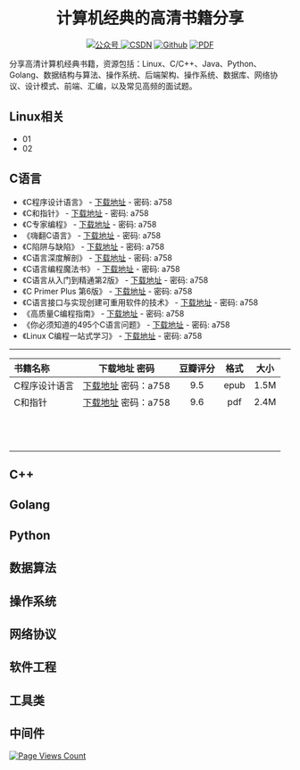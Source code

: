 <h1 align="center">计算机经典的高清书籍分享</h1>
<p align="center"><a href="https://cdn.jsdelivr.net/gh/chopin11/image001/bcxy-000.jpg"><img src="https://img.shields.io/badge/%E5%85%AC%E4%BC%97%E5%8F%B7-%E7%BC%96%E7%A8%8B%E4%BF%AE%E5%85%BB-orange" alt="公众号"> </a><a href="https://blog.csdn.net/chopin11vip"><img src="https://img.shields.io/badge/CSDN-%E7%BC%96%E7%A8%8B%E4%BF%AE%E5%85%BB-green" alt="CSDN"></a> <a href="https://github.com/chopin11"><img src="https://img.shields.io/badge/Github-%E5%8D%81%E4%B8%80%E6%9C%88%E7%9A%84%E8%82%96%E9%82%A6-blue" alt="Github"></a> <a href="https://github.com/chopin11/CS-Books"><img src="https://img.shields.io/badge/PDF-免费高清电子书-red.svg" alt="PDF"></a></p>

分享高清计算机经典书籍，资源包括：Linux、C/C++、Java、Python、Golang、数据结构与算法、操作系统、后端架构、操作系统、数据库、网络协议、设计模式、前端、汇编，以及常见高频的面试题。

## Linux相关

- 01
- 02

## C语言

- 《C程序设计语言》 - [下载地址]() - 密码: a758
- 《C和指针》 - [下载地址]() - 密码: a758
- 《C专家编程》 - [下载地址]() - 密码: a758
- 《嗨翻C语言》 - [下载地址]() - 密码: a758
- 《C陷阱与缺陷》 - [下载地址]() - 密码: a758
- 《C语言深度解剖》 - [下载地址]() - 密码: a758
- 《C语言编程魔法书》 - [下载地址]() - 密码: a758
- 《C语言从入门到精通第2版》 - [下载地址]() - 密码: a758
- 《C Primer Plus 第6版》 - [下载地址]() - 密码: a758
- 《C语言接口与实现创建可重用软件的技术》 - [下载地址]() - 密码: a758
- 《高质量C编程指南》 - [下载地址]() - 密码: a758
- 《你必须知道的495个C语言问题》 - [下载地址]() - 密码: a758
- 《Linux C编程一站式学习》 - [下载地址]() - 密码: a758

-----

| 书籍名称      |      下载地址 密码      | 豆瓣评分 | 格式 | 大小 |
| :------------ | :---------------------: | :------: | :--: | :--: |
| C程序设计语言 | [下载地址]() 密码：a758 |   9.5    | epub | 1.5M |
| C和指针       | [下载地址]() 密码：a758 |   9.6    | pdf  | 2.4M |
|               |                         |          |      |      |
|               |                         |          |      |      |
|               |                         |          |      |      |
|               |                         |          |      |      |
|               |                         |          |      |      |
|               |                         |          |      |      |
|               |                         |          |      |      |
|               |                         |          |      |      |
|               |                         |          |      |      |
|               |                         |          |      |      |
|               |                         |          |      |      |
|               |                         |          |      |      |




## C++

## Golang

## Python

## 数据算法

## 操作系统

## 网络协议

## 软件工程

## 工具类

## 中间件



[![Page Views Count](https://badges.toozhao.com/badges/01F3Y0CXF626EG3QQ76DHFHPJM/green.svg)](https://badges.toozhao.com/stats/01F3Y0CXF626EG3QQ76DHFHPJM "Get your own page views count badge on badges.toozhao.com")
